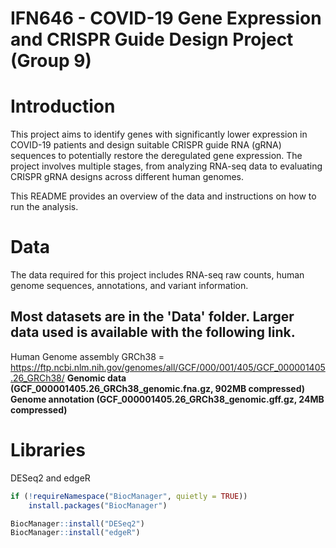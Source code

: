 # IFN646 - COVID-19 Gene Expression and CRISPR Guide Design Project (Group 9)

# Introduction
This project aims to identify genes with significantly lower expression in COVID-19 patients and design suitable CRISPR guide RNA (gRNA) sequences to potentially restore the deregulated gene expression. The project involves multiple stages, from analyzing RNA-seq data to evaluating CRISPR gRNA designs across different human genomes.

This README provides an overview of the data and instructions on how to run the analysis.

# Data
The data required for this project includes RNA-seq raw counts, human genome sequences, annotations, and variant information.

## Most datasets are in the 'Data' folder. Larger data used is available with the following link.
Human Genome assembly GRCh38 = https://ftp.ncbi.nlm.nih.gov/genomes/all/GCF/000/001/405/GCF_000001405.26_GRCh38/
**Genomic data (GCF_000001405.26_GRCh38_genomic.fna.gz, 902MB compressed)**
**Genome annotation (GCF_000001405.26_GRCh38_genomic.gff.gz, 24MB compressed)**

# Libraries
DESeq2 and edgeR

```R
if (!requireNamespace("BiocManager", quietly = TRUE))
    install.packages("BiocManager")

BiocManager::install("DESeq2")
BiocManager::install("edgeR")
```


